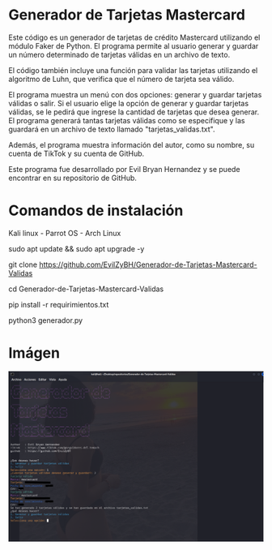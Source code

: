 # Generador de Tarjetas Mastercard

Este código es un generador de tarjetas de crédito Mastercard utilizando el módulo Faker de Python. El programa permite al usuario generar y guardar un número determinado de tarjetas válidas en un archivo de texto.

El código también incluye una función para validar las tarjetas utilizando el algoritmo de Luhn, que verifica que el número de tarjeta sea válido.

El programa muestra un menú con dos opciones: generar y guardar tarjetas válidas o salir. Si el usuario elige la opción de generar y guardar tarjetas válidas, se le pedirá que ingrese la cantidad de tarjetas que desea generar. El programa generará tantas tarjetas válidas como se especifique y las guardará en un archivo de texto llamado "tarjetas_validas.txt".

Además, el programa muestra información del autor, como su nombre, su cuenta de TikTok y su cuenta de GitHub.

Este programa fue desarrollado por Evil Bryan Hernandez y se puede encontrar en su repositorio de GitHub.

# Comandos de instalación 

Kali linux - Parrot OS - Arch Linux

sudo apt update && sudo apt upgrade -y

git clone https://github.com/EvilZyBH/Generador-de-Tarjetas-Mastercard-Validas

cd Generador-de-Tarjetas-Mastercard-Validas

pip install -r requirimientos.txt

python3 generador.py

# Imágen

![alt text](https://github.com/EvilZyBH/Generador-de-Tarjetas-Mastercard-Validas/blob/a6c9a6254f174bb2532240b6532b52576d1b2f64/github.png)

